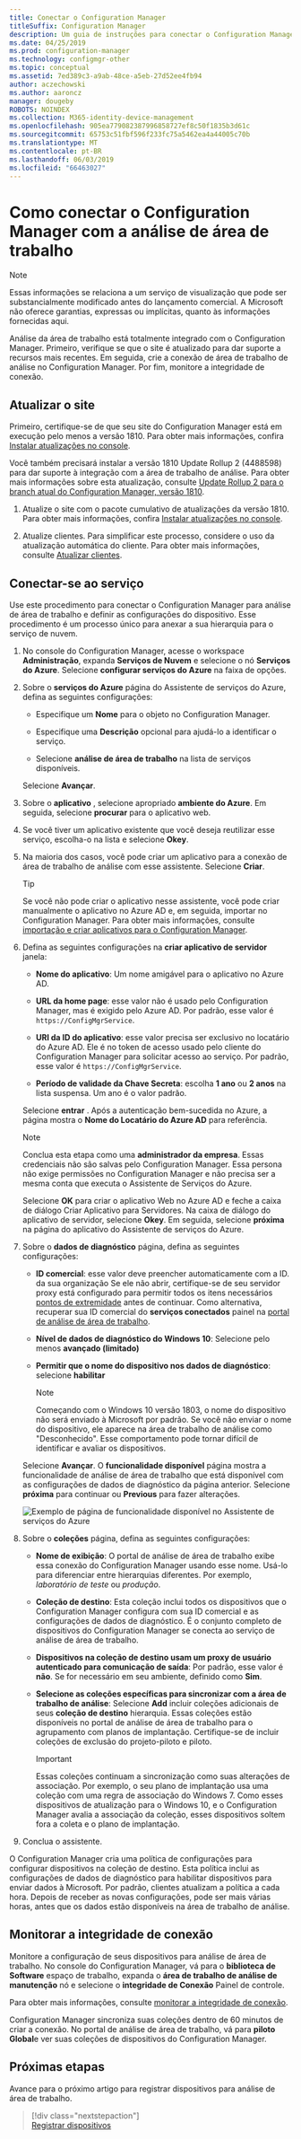 ```yaml
---
title: Conectar o Configuration Manager
titleSuffix: Configuration Manager
description: Um guia de instruções para conectar o Configuration Manager com a análise de área de trabalho.
ms.date: 04/25/2019
ms.prod: configuration-manager
ms.technology: configmgr-other
ms.topic: conceptual
ms.assetid: 7ed389c3-a9ab-48ce-a5eb-27d52ee4fb94
author: aczechowski
ms.author: aaroncz
manager: dougeby
ROBOTS: NOINDEX
ms.collection: M365-identity-device-management
ms.openlocfilehash: 905ea779082387996858727ef8c50f1835b3d61c
ms.sourcegitcommit: 65753c51fbf596f233fc75a5462ea4a44005c70b
ms.translationtype: MT
ms.contentlocale: pt-BR
ms.lasthandoff: 06/03/2019
ms.locfileid: "66463027"
---
```

# <a name="how-to-connect-configuration-manager-with-desktop-analytics"></a>Como conectar o Configuration Manager com a análise de área de trabalho

> [!Note]  
> Essas informações se relaciona a um serviço de visualização que pode ser substancialmente modificado antes do lançamento comercial. A Microsoft não oferece garantias, expressas ou implícitas, quanto às informações fornecidas aqui.  

Análise da área de trabalho está totalmente integrado com o Configuration Manager. Primeiro, verifique se que o site é atualizado para dar suporte a recursos mais recentes. Em seguida, crie a conexão de área de trabalho de análise no Configuration Manager. Por fim, monitore a integridade de conexão.


## <a name="bkmk_hotfix"></a> Atualizar o site

Primeiro, certifique-se de que seu site do Configuration Manager está em execução pelo menos a versão 1810. Para obter mais informações, confira [Instalar atualizações no console](/sccm/core/servers/manage/install-in-console-updates).

Você também precisará instalar a versão 1810 Update Rollup 2 (4488598) para dar suporte à integração com a área de trabalho de análise. Para obter mais informações sobre esta atualização, consulte [Update Rollup 2 para o branch atual do Configuration Manager, versão 1810](https://support.microsoft.com/help/4488598).

1. Atualize o site com o pacote cumulativo de atualizações da versão 1810. Para obter mais informações, confira [Instalar atualizações no console](/sccm/core/servers/manage/install-in-console-updates).  

2. Atualize clientes. Para simplificar este processo, considere o uso da atualização automática do cliente. Para obter mais informações, consulte [Atualizar clientes](/sccm/core/clients/manage/upgrade/upgrade-clients#automatic-client-upgrade).  



## <a name="bkmk_connect"></a> Conectar-se ao serviço

Use este procedimento para conectar o Configuration Manager para análise de área de trabalho e definir as configurações do dispositivo. Esse procedimento é um processo único para anexar a sua hierarquia para o serviço de nuvem.  

1. No console do Configuration Manager, acesse o workspace **Administração**, expanda **Serviços de Nuvem** e selecione o nó **Serviços do Azure**. Selecione **configurar serviços do Azure** na faixa de opções.  

2. Sobre o **serviços do Azure** página do Assistente de serviços do Azure, defina as seguintes configurações:  

    - Especifique um **Nome** para o objeto no Configuration Manager.  

    - Especifique uma **Descrição** opcional para ajudá-lo a identificar o serviço.  

    - Selecione **análise de área de trabalho** na lista de serviços disponíveis.  
  
   Selecione **Avançar**.  

3. Sobre o **aplicativo** , selecione apropriado **ambiente do Azure**. Em seguida, selecione **procurar** para o aplicativo web.  

4. Se você tiver um aplicativo existente que você deseja reutilizar esse serviço, escolha-o na lista e selecione **Okey**.  

5. Na maioria dos casos, você pode criar um aplicativo para a conexão de área de trabalho de análise com esse assistente. Selecione **Criar**.<!-- 3572123 -->  

    > [!Tip]  
    > Se você não pode criar o aplicativo nesse assistente, você pode criar manualmente o aplicativo no Azure AD e, em seguida, importar no Configuration Manager. Para obter mais informações, consulte [importação e criar aplicativos para o Configuration Manager](/sccm/desktop-analytics/troubleshooting#create-and-import-app-for-configuration-manager).  

6. Defina as seguintes configurações na **criar aplicativo de servidor** janela:  

    - **Nome do aplicativo**: Um nome amigável para o aplicativo no Azure AD.

    - **URL da home page**: esse valor não é usado pelo Configuration Manager, mas é exigido pelo Azure AD. Por padrão, esse valor é `https://ConfigMgrService`.  

    - **URI da ID do aplicativo**: esse valor precisa ser exclusivo no locatário do Azure AD. Ele é no token de acesso usado pelo cliente do Configuration Manager para solicitar acesso ao serviço. Por padrão, esse valor é `https://ConfigMgrService`.  

    - **Período de validade da Chave Secreta**: escolha **1 ano** ou **2 anos** na lista suspensa. Um ano é o valor padrão.  

    Selecione **entrar** . Após a autenticação bem-sucedida no Azure, a página mostra o **Nome do Locatário do Azure AD** para referência.
        
    > [!Note]  
    > Conclua esta etapa como uma **administrador da empresa**. Essas credenciais não são salvas pelo Configuration Manager. Essa persona não exige permissões no Configuration Manager e não precisa ser a mesma conta que executa o Assistente de Serviços do Azure.  

    Selecione **OK** para criar o aplicativo Web no Azure AD e feche a caixa de diálogo Criar Aplicativo para Servidores. Na caixa de diálogo do aplicativo de servidor, selecione **Okey**. Em seguida, selecione **próxima** na página do aplicativo do Assistente de serviços do Azure.  

7. Sobre o **dados de diagnóstico** página, defina as seguintes configurações:  

    - **ID comercial**: esse valor deve preencher automaticamente com a ID. da sua organização Se ele não abrir, certifique-se de seu servidor proxy está configurado para permitir todos os itens necessários [pontos de extremidade](/sccm/desktop-analytics/enable-data-sharing#endpoints) antes de continuar. Como alternativa, recuperar sua ID comercial do **serviços conectados** painel na [portal de análise de área de trabalho](https://aka.ms/m365aprod).  

    - **Nível de dados de diagnóstico do Windows 10**: Selecione pelo menos **avançado (limitado)**  

    - **Permitir que o nome do dispositivo nos dados de diagnóstico**: selecione **habilitar**  

        > [!Note]  
        > Começando com o Windows 10 versão 1803, o nome do dispositivo não será enviado à Microsoft por padrão. Se você não enviar o nome do dispositivo, ele aparece na área de trabalho de análise como "Desconhecido". Esse comportamento pode tornar difícil de identificar e avaliar os dispositivos.  

   Selecione **Avançar**. O **funcionalidade disponível** página mostra a funcionalidade de análise de área de trabalho que está disponível com as configurações de dados de diagnóstico da página anterior. Selecione **próxima** para continuar ou **Previous** para fazer alterações.  

    ![Exemplo de página de funcionalidade disponível no Assistente de serviços do Azure](media/available-functionality.png)

8. Sobre o **coleções** página, defina as seguintes configurações:  

    - **Nome de exibição**: O portal de análise de área de trabalho exibe essa conexão do Configuration Manager usando esse nome. Usá-lo para diferenciar entre hierarquias diferentes. Por exemplo, *laboratório de teste* ou *produção*.  

    - **Coleção de destino**: Esta coleção inclui todos os dispositivos que o Configuration Manager configura com sua ID comercial e as configurações de dados de diagnóstico. É o conjunto completo de dispositivos do Configuration Manager se conecta ao serviço de análise de área de trabalho.  

    - **Dispositivos na coleção de destino usam um proxy de usuário autenticado para comunicação de saída**: Por padrão, esse valor é **não**. Se for necessário em seu ambiente, definido como **Sim**.  

    - **Selecione as coleções específicas para sincronizar com a área de trabalho de análise**: Selecione **Add** incluir coleções adicionais de seus **coleção de destino** hierarquia. Essas coleções estão disponíveis no portal de análise de área de trabalho para o agrupamento com planos de implantação. Certifique-se de incluir coleções de exclusão do projeto-piloto e piloto.  <!-- 4097528 -->  

        > [!Important]  
        > Essas coleções continuam a sincronização como suas alterações de associação. Por exemplo, o seu plano de implantação usa uma coleção com uma regra de associação do Windows 7. Como esses dispositivos de atualização para o Windows 10, e o Configuration Manager avalia a associação da coleção, esses dispositivos soltem fora a coleta e o plano de implantação.  


9. Conclua o assistente.  

O Configuration Manager cria uma política de configurações para configurar dispositivos na coleção de destino. Esta política inclui as configurações de dados de diagnóstico para habilitar dispositivos para enviar dados à Microsoft. Por padrão, clientes atualizam a política a cada hora. Depois de receber as novas configurações, pode ser mais várias horas, antes que os dados estão disponíveis na área de trabalho de análise.



## <a name="bkmk_monitor"></a> Monitorar a integridade de conexão

Monitore a configuração de seus dispositivos para análise de área de trabalho. No console do Configuration Manager, vá para o **biblioteca de Software** espaço de trabalho, expanda o **área de trabalho de análise de manutenção** nó e selecione o **integridade de Conexão** Painel de controle.  

Para obter mais informações, consulte [monitorar a integridade de conexão](/sccm/desktop-analytics/troubleshooting#monitor-connection-health).

Configuration Manager sincroniza suas coleções dentro de 60 minutos de criar a conexão. No portal de análise de área de trabalho, vá para **piloto Global**e ver suas coleções de dispositivos do Configuration Manager.



## <a name="next-steps"></a>Próximas etapas

Avance para o próximo artigo para registrar dispositivos para análise de área de trabalho.
> [!div class="nextstepaction"]  
> [Registrar dispositivos](/sccm/desktop-analytics/enroll-devices)  
